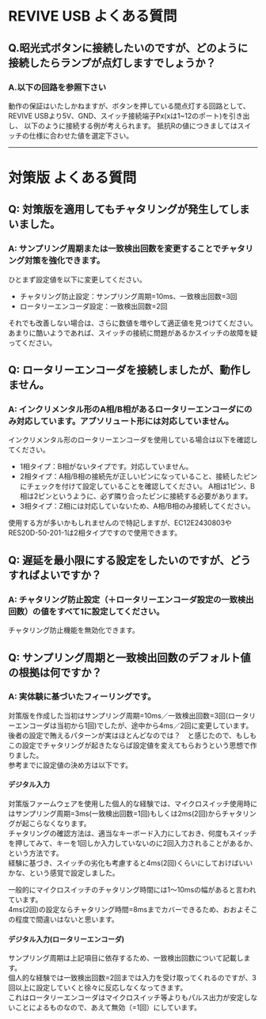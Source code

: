 # REVIVE USB よくある質問

## Q.昭光式ボタンに接続したいのですが、どのように接続したらランプが点灯しますでしょうか？

### A.以下の回路を参照下さい
動作の保証はいたしかねますが、ボタンを押している間点灯する回路として、REVIVE USBより5V、GND、スイッチ接続端子Px(xは1~12のポート)を引き出し、
以下のように接続する例が考えられます。
抵抗Rの値につきましてはスイッチの仕様に合わせた値を選定下さい。

----

# 対策版 よくある質問

## Q: 対策版を適用してもチャタリングが発生してしまいました。
### A: サンプリング周期または一致検出回数を変更することでチャタリング対策を強化できます。
ひとまず設定値を以下に変更してください。  
 - チャタリング防止設定：サンプリング周期=10ms、一致検出回数=3回
 - ロータリーエンコーダ設定：一致検出回数=2回
 
それでも改善しない場合は、さらに数値を増やして適正値を見つけてください。  
あまりに酷いようであれば、スイッチの接続に問題があるかスイッチの故障を疑ってください。  

## Q: ロータリーエンコーダを接続しましたが、動作しません。
### A: インクリメンタル形のA相/B相があるロータリーエンコーダにのみ対応しています。アブソリュート形には対応していません。
インクリメンタル形のロータリーエンコーダを使用している場合は以下を確認してください。  
 - 1相タイプ：B相がないタイプです。対応していません。
 - 2相タイプ：A相/B相の接続先が正しいピンになっていること、接続したピンにチェックを付けて設定していることを確認してください。
  A相は1ピン、B相は2ピンというように、必ず隣り合ったピンに接続する必要があります。
 - 3相タイプ：Z相には対応していないため、A相/B相のみ接続してください。

使用する方が多いかもしれませんので特記しますが、EC12E2430803やRES20D-50-201-1は2相タイプですので使用できます。

## Q: 遅延を最小限にする設定をしたいのですが、どうすればよいですか？
### A: チャタリング防止設定（＋ロータリーエンコーダ設定の一致検出回数）の値をすべて1に設定してください。
チャタリング防止機能を無効化できます。  

## Q: サンプリング周期と一致検出回数のデフォルト値の根拠は何ですか？
### A: 実体験に基づいたフィーリングです。
対策版を作成した当初はサンプリング周期=10ms／一致検出回数=3回(ロータリーエンコーダは当初から1回)でしたが、途中から4ms／2回に変更しています。  
後者の設定で賄えるパターンが実はほとんどなのでは？　と感じたので、もしもこの設定でチャタリングが起きたならば設定値を変えてもらおうという思想で作りました。  
参考までに設定値の決め方は以下です。  

#### デジタル入力
対策版ファームウェアを使用した個人的な経験では、マイクロスイッチ使用時にはサンプリング周期=3ms(一致検出回数=1回)もしくは2ms(2回)からチャタリングが起こらなくなります。  
チャタリングの確認方法は、適当なキーボード入力にしておき、何度もスイッチを押してみて、キーを1回しか入力していないのに2回入力されることがあるか、という方法です。  
経験に基づき、スイッチの劣化も考慮すると4ms(2回)くらいにしておけばいいかな、という感覚で設定しました。  

一般的にマイクロスイッチのチャタリング時間には1～10msの幅があると言われています。  
4ms(2回)の設定ならチャタリング時間=8msまでカバーできるため、おおよそこの程度で間違いはないと思います。  

#### デジタル入力(ロータリーエンコーダ)
サンプリング周期は上記項目に依存するため、一致検出回数について記載します。  
個人的な経験では一致検出回数=2回までは入力を受け取ってくれるのですが、3回以上に設定していくと徐々に反応しなくなってきます。  
これはロータリーエンコーダはマイクロスイッチ等よりもパルス出力が安定しないことによるものなので、あえて無効（=1回）にしています。  

